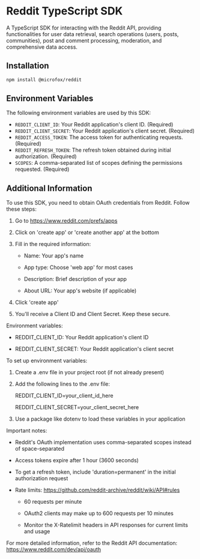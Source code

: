 # Reddit TypeScript SDK

A TypeScript SDK for interacting with the Reddit API, providing functionalities for user data retrieval, search operations (users, posts, communities), post and comment processing, moderation, and comprehensive data access.

## Installation

```bash
npm install @microfox/reddit
```

## Environment Variables

The following environment variables are used by this SDK:

- `REDDIT_CLIENT_ID`: Your Reddit application's client ID. (Required)
- `REDDIT_CLIENT_SECRET`: Your Reddit application's client secret. (Required)
- `REDDIT_ACCESS_TOKEN`: The access token for authenticating requests. (Required)
- `REDDIT_REFRESH_TOKEN`: The refresh token obtained during initial authorization. (Required)
- `SCOPES`: A comma-separated list of scopes defining the permissions requested. (Required)

## Additional Information

To use this SDK, you need to obtain OAuth credentials from Reddit. Follow these steps:

1. Go to https://www.reddit.com/prefs/apps

2. Click on 'create app' or 'create another app' at the bottom

3. Fill in the required information:

   - Name: Your app's name

   - App type: Choose 'web app' for most cases

   - Description: Brief description of your app

   - About URL: Your app's website (if applicable)

4. Click 'create app'

5. You'll receive a Client ID and Client Secret. Keep these secure.

Environment variables:

- REDDIT_CLIENT_ID: Your Reddit application's client ID

- REDDIT_CLIENT_SECRET: Your Reddit application's client secret

To set up environment variables:

1. Create a .env file in your project root (if not already present)

2. Add the following lines to the .env file:

   REDDIT_CLIENT_ID=your_client_id_here

   REDDIT_CLIENT_SECRET=your_client_secret_here

3. Use a package like dotenv to load these variables in your application

Important notes:

- Reddit's OAuth implementation uses comma-separated scopes instead of space-separated

- Access tokens expire after 1 hour (3600 seconds)

- To get a refresh token, include 'duration=permanent' in the initial authorization request

- Rate limits: https://github.com/reddit-archive/reddit/wiki/API#rules

  - 60 requests per minute

  - OAuth2 clients may make up to 600 requests per 10 minutes

  - Monitor the X-Ratelimit headers in API responses for current limits and usage

For more detailed information, refer to the Reddit API documentation: https://www.reddit.com/dev/api/oauth